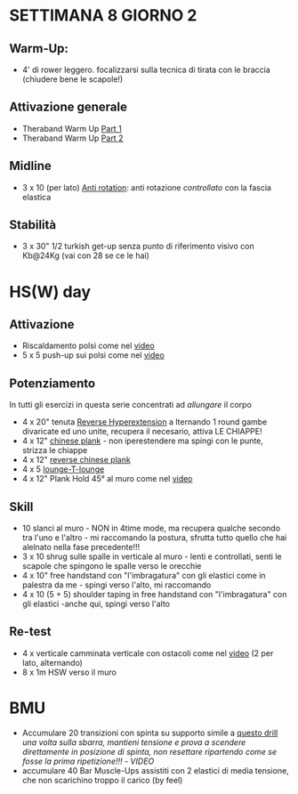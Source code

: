 # SETTIMANA 8 GIORNO 2

## Warm-Up:

 * 4' di rower leggero. focalizzarsi sulla tecnica di tirata con le braccia (chiudere bene le scapole!)

## Attivazione generale

 * Theraband Warm Up [Part 1](https://www.youtube.com/watch?v=O31MmhW72WE)
 * Theraband Warm Up [Part 2](https://www.youtube.com/watch?v=K_ZwQLyueVg)

## Midline

 * 3 x 10 (per lato) [Anti rotation](https://www.youtube.com/watch?v=x4oGIJ4SxdM): anti rotazione _controllato_ con la fascia elastica

## Stabilità

 * 3 x 30" 1/2 turkish get-up senza punto di riferimento visivo con Kb@24Kg (vai con 28 se ce le hai)

# HS(W) day

## Attivazione

 * Riscaldamento polsi come nel [video](https://www.youtube.com/watch?v=mSZWSQSSEjE)
 * 5 x 5 push-up sui polsi come nel [video](https://www.youtube.com/watch?v=9WyrCNGN9V4)

## Potenziamento

In tutti gli esercizi in questa serie concentrati ad _allungare_ il corpo

 * 4 x 20" tenuta [Reverse Hyperextension](https://www.youtube.com/watch?v=3vmbvoT2m-U) a lternando 1 round gambe divaricate ed uno unite, recupera il necesario, attiva LE CHIAPPE!
 * 4 x 12" [chinese plank](https://www.youtube.com/watch?v=nDYT0zUlC2w) - non iperestendere ma spingi con le punte, strizza le chiappe
 * 4 x 12" [reverse chinese plank](https://www.youtube.com/watch?v=-jv6BzKrOiY)
 * 4 x 5 [lounge-T-lounge](https://youtu.be/_jWvT4yp1NQ?t=25)
 * 4 x 12" Plank Hold 45° al muro come nel [video](https://www.youtube.com/watch?v=j8Nq7t52D9E)

## Skill

 * 10 slanci al muro - NON in 4time mode, ma recupera qualche secondo tra l'uno e l'altro - mi raccomando la postura, sfrutta tutto quello che hai alelnato nella fase precedente!!!
 * 3 x 10 shrug sulle spalle in verticale al muro - lenti e controllati, senti le scapole che spingono le spalle verso le orecchie
 * 4 x 10" free handstand con "l'imbragatura" con gli elastici come in palestra da me - spingi verso l'alto, mi raccomando
 * 4 x 10 (5 + 5) shoulder taping in free handstand con "l'imbragatura" con gli elastici  -anche qui, spingi verso l'alto

## Re-test

 * 4 x verticale camminata verticale con ostacoli come nel [video](https://www.instagram.com/p/CDzfDTMAI7_/) (2 per lato, alternando)
 * 8 x 1m HSW verso il muro

# BMU

 * Accumulare 20 transizioni con spinta su supporto simile a [questo drill](https://www.instagram.com/p/BmHGfTXFQya/) _una volta sulla sbarra, mantieni tensione e prova a scendere direttamente in posizione di spinta, non resettare ripartendo come se fosse la prima ripetizione!!!_ - *VIDEO*
 * accumulare 40 Bar Muscle-Ups assistiti con 2 elastici di media tensione, che non scarichino troppo il carico (by feel)
